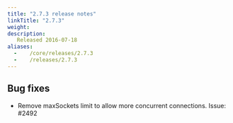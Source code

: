 ```yaml
---
title: "2.7.3 release notes"
linkTitle: "2.7.3"
weight:
description:
   Released 2016-07-18
aliases:
  -    /core/releases/2.7.3
  -    /releases/2.7.3
---
```


## Bug fixes

- Remove maxSockets limit to allow more concurrent connections. Issue: #2492
